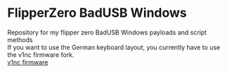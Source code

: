 # FlipperZero BadUSB Windows
Repository for my flipper zero BadUSB Windows payloads and script methods</br>
If you want to use the German keyboard layout, you currently have to use the v1nc firmware fork. </br>
[v1nc firmware](https://github.com/v1nc/flipperzero-firmware)
